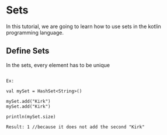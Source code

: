 # Sets

In this tutorial, we are going to learn how to use sets in the kotlin programming language.

## Define Sets

In the sets, every element has to be unique

~~~~

Ex:

val mySet = HashSet<String>()

mySet.add("Kirk")
mySet.add("Kirk")

println(mySet.size)

Result: 1 //because it does not add the second "Kirk"

~~~~